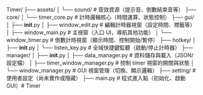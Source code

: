 Timer/
├── assets/
│   └── sound/                  # 音效資源（提示音、倒數結束音等）
├── core/
│   └── timer_core.py           # 計時邏輯核心（時間運算、狀態控制）
├── gui/
│   ├── __init__.py
│   ├── window_edit.py          # 編輯計時器視窗（設定時間、標籤等）
│   ├── window_main.py          # 主視窗（入口 UI，導航其他功能）
│   └── window_timer.py         # 倒數計時視窗（顯示時間、控制開始/暫停）
├── hotkey/
│   ├── __init__.py
│   └── listen_key.py           # 全域快捷鍵監聽（啟動/停止計時器）
├── manager/
│   ├── __init__.py
│   ├── data_manager.py         # 資料儲存與載入（JSON/設定檔）
│   ├── timer_window_manager.py # 控制 timer 視窗的開關與狀態
│   └── window_manager.py       # GUI 視窗管理（切換、顯示邏輯）
├── setting/                    # 使用者設定（尚未實作或隱藏）
├── main.py                     # 程式進入點（初始化、啟動 GUI）#   T i m e r  
 